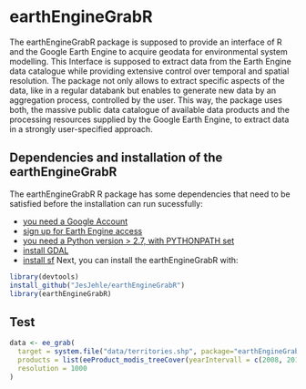 # earthEngineGrabR

The earthEngineGrabR package is supposed to provide an interface of R and the Google Earth Engine to acquire geodata for environmental system modelling. This Interface is supposed to extract data from the Earth Engine data catalogue while providing extensive control over temporal and spatial resolution. The package not only allows to extract specific aspects of the data, like in a regular databank but enables to generate new data by an aggregation process, controlled by the user. This way, the package uses both, the massive public data catalogue of available data products and the processing resources supplied by the Google Earth Engine, to extract data in a strongly user-specified approach.


## Dependencies and installation of the earthEngineGrabR


The earthEngineGrabR R package has some dependencies that need to be satisfied before the installation can run sucessfully:

* [you need a Google Account](https://accounts.google.com/SignUp?hl=de)
* [sign up for Earth Engine access](https://signup.earthengine.google.com/#!/)
* [you need a Python version > 2.7, with PYTHONPATH set](https://www.python.org/downloads/)
* [install GDAL](https://github.com/domlysz/BlenderGIS/wiki/How-to-install-GDAL)
* [install sf](https://github.com/r-spatial/sf)
Next, you can install the earthEngineGrabR with:

```r
library(devtools)
install_github("JesJehle/earthEngineGrabR")
library(earthEngineGrabR)
```


## Test 

```r
data <- ee_grab(
  target = system.file("data/territories.shp", package="earthEngineGrabR"),
  products = list(eeProduct_modis_treeCover(yearIntervall = c(2008, 2012))),
  resolution = 1000
)
```
